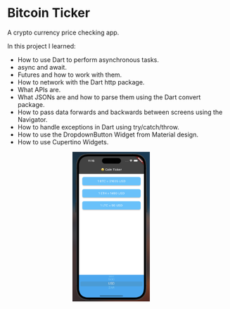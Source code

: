 # Bitcoin Ticker 

A crypto currency price checking app.

In this project I learned:
- How to use Dart to perform asynchronous tasks.
- async and await.
- Futures and how to work with them.
- How to network with the Dart http package.
- What APIs are.
- What JSONs are and how to parse them using the Dart convert package.
- How to pass data forwards and backwards between screens using the Navigator.
- How to handle exceptions in Dart using try/catch/throw.
- How to use the DropdownButton Widget from Material design.
- How to use Cupertino Widgets.

<p align="center">
  <img alt="Light" src="demo4.png" width="35%">
&nbsp; &nbsp; &nbsp; &nbsp;
</p>
